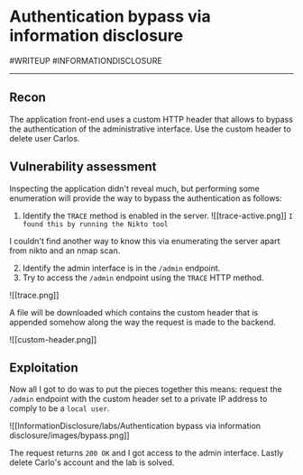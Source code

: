 # Authentication bypass via information disclosure

#WRITEUP 
#INFORMATIONDISCLOSURE 

<hr>

## Recon

The application front-end uses a custom HTTP header that allows to bypass the authentication of the administrative interface. Use the custom header to delete user Carlos.

## Vulnerability assessment

Inspecting the application didn't reveal much, but performing some enumeration will provide the way to bypass the authentication as follows:

1. Identify the `TRACE` method is enabled in the server.
![[trace-active.png]]
`I found this by running the Nikto tool`

I couldn't find another way to know this via enumerating the server apart from nikto and an nmap scan.

2. Identify the admin interface is in the `/admin` endpoint.
3. Try to access the `/admin` endpoint using the `TRACE` HTTP method.


![[trace.png]]

A file will be downloaded which contains the custom header that is appended somehow along the way the request is made to the backend.

![[custom-header.png]]

## Exploitation

Now all I got to do was to put the pieces together this means: request the `/admin` endpoint with the custom header set to a private IP address to comply to be a `local user`.

![[InformationDisclosure/labs/Authentication bypass via information disclosure/images/bypass.png]]

The request returns `200 OK` and I got access to the admin interface. Lastly delete Carlo's account and the lab is solved.



